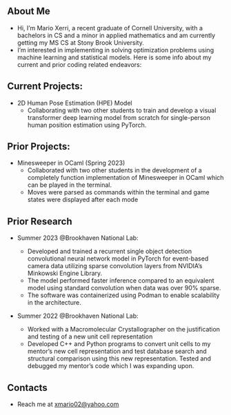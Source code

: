 ## About Me
- Hi, I’m Mario Xerri, a recent graduate of Cornell University, with a bachelors in CS and a minor in applied mathematics and am currently getting my MS CS at Stony Brook University.
- I’m interested in implementing in solving optimization problems using machine learning and statistical models.  Here is some info about my current and prior coding related endeavors:

## Current Projects:
   - 2D Human Pose Estimation (HPE) Model
       - Collaborating with two other students to train and develop a visual transformer deep learning model from scratch for single-person human position estimation using PyTorch. 

## Prior Projects: 
   - Minesweeper in OCaml (Spring 2023)
        - Collaborated with two other students in the development of a completely function implementation of Minesweeper in OCaml which can be played in the terminal.
        - Moves were parsed as commands within the terminal and game states were displayed after each mode
          
## Prior Research 
   - Summer 2023 @Brookhaven National Lab:
        - Developed and trained a recurrent single object detection convolutional neural network model in PyTorch for event-based camera data utilizing sparse convolution layers from NVIDIA’s Minkowski Engine Library.
        - The model performed faster inference compared to an equivalent model using standard convolution when data was over 90% sparse.
        -  The software was containerized using Podman to enable scalability in the architecture. 

   - Summer 2022 @Brookhaven National Lab:
        - Worked with a Macromolecular Crystallographer on the justification and testing of a new unit cell representation
        - Developed C++ and Python programs to convert unit cells to my mentor’s new cell representation and test database search and structural comparison using this new representation. Tested and debugged my mentor’s code which I was expanding upon.    

    
## Contacts
- Reach me at xmario02@yahoo.com

<!---
MaXerri/MaXerri is a ✨ special ✨ repository because its `README.md` (this file) appears on your GitHub profile.
You can click the Preview link to take a look at your changes.
--->

